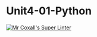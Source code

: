 # Unit4-01-Python
[![Mr Coxall's Super Linter](https://github.com/ICS3U-Programming-NolanS/Unit4-01-Python/workflows/Mr%20Coxall's%20Super%20Linter/badge.svg)](https://github.com/ICS3U-Programming-NolanS/Unit4-01-Python/actions/)
